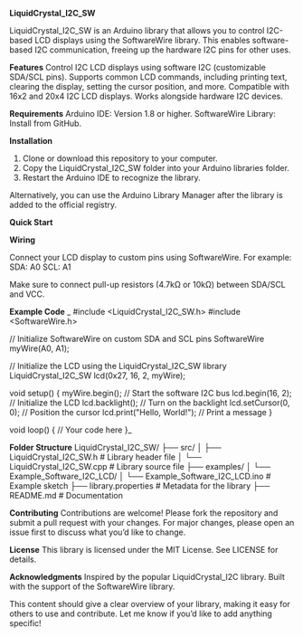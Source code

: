 **LiquidCrystal_I2C_SW**

LiquidCrystal_I2C_SW is an Arduino library that allows you to control I2C-based LCD displays using the SoftwareWire library. This enables software-based I2C communication, freeing up the hardware I2C pins for other uses.

**Features**
Control I2C LCD displays using software I2C (customizable SDA/SCL pins).
Supports common LCD commands, including printing text, clearing the display, setting the cursor position, and more.
Compatible with 16x2 and 20x4 I2C LCD displays.
Works alongside hardware I2C devices.

**Requirements**
Arduino IDE: Version 1.8 or higher.
SoftwareWire Library: Install from GitHub.

**Installation**
1. Clone or download this repository to your computer.
2. Copy the LiquidCrystal_I2C_SW folder into your Arduino libraries folder.
3. Restart the Arduino IDE to recognize the library.

Alternatively, you can use the Arduino Library Manager after the library is added to the official registry.

**Quick Start**

**Wiring**

Connect your LCD display to custom pins using SoftwareWire. For example:
SDA: A0
SCL: A1

Make sure to connect pull-up resistors (4.7kΩ or 10kΩ) between SDA/SCL and VCC.

**Example Code**
_
#include <LiquidCrystal_I2C_SW.h>
#include <SoftwareWire.h>

// Initialize SoftwareWire on custom SDA and SCL pins
SoftwareWire myWire(A0, A1);

// Initialize the LCD using the LiquidCrystal_I2C_SW library
LiquidCrystal_I2C_SW lcd(0x27, 16, 2, myWire);

void setup() {
    myWire.begin();           // Start the software I2C bus
    lcd.begin(16, 2);         // Initialize the LCD
    lcd.backlight();          // Turn on the backlight
    lcd.setCursor(0, 0);      // Position the cursor
    lcd.print("Hello, World!"); // Print a message
}

void loop() {
    // Your code here
}_

**Folder Structure**
LiquidCrystal_I2C_SW/
├── src/
│   ├── LiquidCrystal_I2C_SW.h    # Library header file
│   └── LiquidCrystal_I2C_SW.cpp  # Library source file
├── examples/
│   └── Example_Software_I2C_LCD/
│       └── Example_Software_I2C_LCD.ino # Example sketch
├── library.properties            # Metadata for the library
├── README.md                     # Documentation

**Contributing**
Contributions are welcome! Please fork the repository and submit a pull request with your changes. For major changes, please open an issue first to discuss what you’d like to change.

**License**
This library is licensed under the MIT License. See LICENSE for details.

**Acknowledgments**
Inspired by the popular LiquidCrystal_I2C library.
Built with the support of the SoftwareWire library.

This content should give a clear overview of your library, making it easy for others to use and contribute. Let me know if you’d like to add anything specific!
